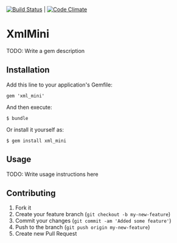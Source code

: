 [![Build Status](https://secure.travis-ci.org/Pouleijn/xml_mini.png?branch=master)](http://travis-ci.org/Pouleijn/xml_mini) | [![Code Climate](https://codeclimate.com/badge.png)](https://codeclimate.com/github/Pouleijn/xml_mini)

# XmlMini

TODO: Write a gem description

## Installation

Add this line to your application's Gemfile:

    gem 'xml_mini'

And then execute:

    $ bundle

Or install it yourself as:

    $ gem install xml_mini

## Usage

TODO: Write usage instructions here

## Contributing

1. Fork it
2. Create your feature branch (`git checkout -b my-new-feature`)
3. Commit your changes (`git commit -am 'Added some feature'`)
4. Push to the branch (`git push origin my-new-feature`)
5. Create new Pull Request
